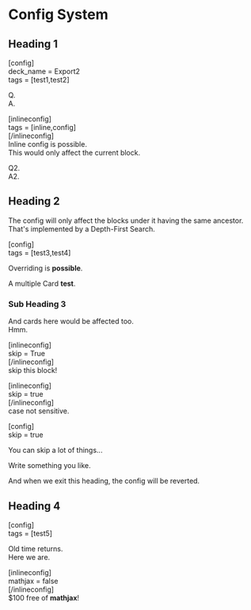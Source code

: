# Config System

## Heading 1

[config]  
deck_name = Export2  
tags = [test1,test2]

Q.  
A.

[inlineconfig]  
tags = [inline,config]  
[/inlineconfig]  
Inline config is possible.  
This would only affect the current block.

Q2.  
A2.

## Heading 2

The config will only affect the blocks under it having the same ancestor.  
That's implemented by a Depth-First Search.

[config]  
tags = [test3,test4]

Overriding is **possible**.

A multiple Card **test**.

### Sub Heading 3

And cards here would be affected too.  
Hmm.

[inlineconfig]  
skip = True  
[/inlineconfig]  
skip this block!

[inlineconfig]  
skip = true  
[/inlineconfig]  
case not sensitive.

[config]  
skip = true

You can skip a lot of things...  

Write something you like.  

And when we exit this heading, the config will be reverted.

## Heading 4

[config]  
tags = [test5]

Old time returns.  
Here we are.

[inlineconfig]  
mathjax = false  
[/inlineconfig]  
$100 free of **mathjax**!
